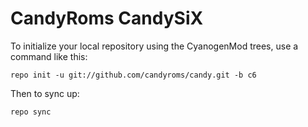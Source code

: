CandyRoms CandySiX
===========

To initialize your local repository using the CyanogenMod trees, use a command like this:

    repo init -u git://github.com/candyroms/candy.git -b c6

Then to sync up:

    repo sync
